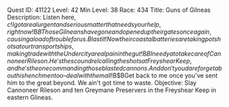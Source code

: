 Quest ID: 41122
Level: 42
Min Level: 38
Race: 434
Title: Guns of Gilneas
Description: Listen here, $c! I got a real urgent and serious matter that needs your help, right now!$B$BThose Gilneans have gone and opened up their gates once again, causing a load of trouble for us. Blast it! Now their coastal batteries are taking potshots at our transport ships, making trade with the Undercity a real pain in the gut!$B$BI need ya to take care of Cannoneer Rileson. He's the scoundrel calling the shots at Freyshear Keep, and he's the one commanding those blasted cannons. And don't you dare forget about his henchmen too – deal with them all!$B$BGet back to me once you've sent him to the great beyond. We ain't got time to waste.
Objective: Slay Cannoneer Rileson and ten Greymane Preservers in the Freyshear Keep in eastern Glineas.
